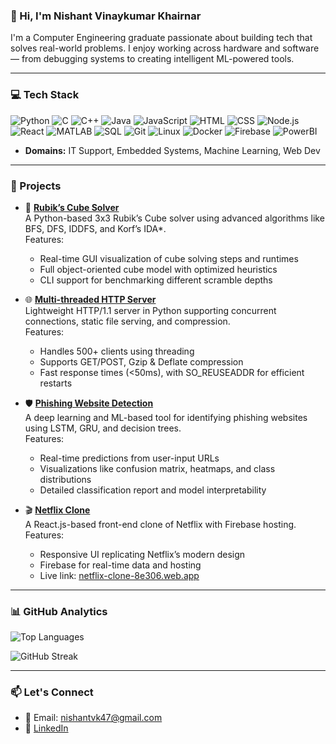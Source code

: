 ### 👋 Hi, I'm Nishant Vinaykumar Khairnar

I'm a Computer Engineering graduate passionate about building tech that solves real-world problems. I enjoy working across hardware and software — from debugging systems to creating intelligent ML-powered tools.

---
### 💻 Tech Stack

![Python](https://img.shields.io/badge/Python-3776AB?style=for-the-badge&logo=python&logoColor=white)
![C](https://img.shields.io/badge/C-00599C?style=for-the-badge&logo=c&logoColor=white)
![C++](https://img.shields.io/badge/C++-004482?style=for-the-badge&logo=c%2B%2B&logoColor=white)
![Java](https://img.shields.io/badge/Java-ED8B00?style=for-the-badge&logo=java&logoColor=white)
![JavaScript](https://img.shields.io/badge/JavaScript-F7DF1E?style=for-the-badge&logo=javascript&logoColor=black)
![HTML](https://img.shields.io/badge/HTML5-E34F26?style=for-the-badge&logo=html5&logoColor=white)
![CSS](https://img.shields.io/badge/CSS3-1572B6?style=for-the-badge&logo=css3&logoColor=white)
![Node.js](https://img.shields.io/badge/Node.js-339933?style=for-the-badge&logo=node.js&logoColor=white)
![React](https://img.shields.io/badge/React-20232A?style=for-the-badge&logo=react&logoColor=61DAFB)
![MATLAB](https://img.shields.io/badge/MATLAB-0076A8?style=for-the-badge&logo=Mathworks&logoColor=white)
![SQL](https://img.shields.io/badge/SQL-4479A1?style=for-the-badge&logo=postgresql&logoColor=white)
![Git](https://img.shields.io/badge/Git-F05032?style=for-the-badge&logo=git&logoColor=white)
![Linux](https://img.shields.io/badge/Linux-FCC624?style=for-the-badge&logo=linux&logoColor=black)
![Docker](https://img.shields.io/badge/Docker-2496ED?style=for-the-badge&logo=docker&logoColor=white)
![Firebase](https://img.shields.io/badge/Firebase-ffca28?style=for-the-badge&logo=firebase&logoColor=black)
![PowerBI](https://img.shields.io/badge/PowerBI-F2C811?style=for-the-badge&logo=powerbi&logoColor=black)

- **Domains:** IT Support, Embedded Systems, Machine Learning, Web Dev

---

### 🚀 Projects

- 🧊 **[Rubik’s Cube Solver](https://github.com/Nishant-UT/Rubik-Cube-Solver)**  
  A Python-based 3x3 Rubik’s Cube solver using advanced algorithms like BFS, DFS, IDDFS, and Korf’s IDA*.  
  Features:
  - Real-time GUI visualization of cube solving steps and runtimes  
  - Full object-oriented cube model with optimized heuristics  
  - CLI support for benchmarking different scramble depths  

- 🌐 **[Multi-threaded HTTP Server](https://github.com/Nishant-UT/HTTP-Server)**  
  Lightweight HTTP/1.1 server in Python supporting concurrent connections, static file serving, and compression.  
  Features:
  - Handles 500+ clients using threading  
  - Supports GET/POST, Gzip & Deflate compression  
  - Fast response times (<50ms), with SO_REUSEADDR for efficient restarts  

- 🛡️ **[Phishing Website Detection](https://github.com/Nishant-UT/Phishing-Website-Detection)**  
  A deep learning and ML-based tool for identifying phishing websites using LSTM, GRU, and decision trees.  
  Features:
  - Real-time predictions from user-input URLs  
  - Visualizations like confusion matrix, heatmaps, and class distributions  
  - Detailed classification report and model interpretability  

- 🎬 **[Netflix Clone](https://github.com/Nishant-UT/Netflix-clone)**  
  A React.js-based front-end clone of Netflix with Firebase hosting.  
  Features:
  - Responsive UI replicating Netflix’s modern design  
  - Firebase for real-time data and hosting  
  - Live link: [netflix-clone-8e306.web.app](https://netflix-clone-8e306.web.app)

---

### 📊 GitHub Analytics

![Top Languages](https://github-readme-stats.vercel.app/api/top-langs/?username=Nishant-UT&hide=Jupyter%20Notebook&layout=compact&theme=tokyonight)


![GitHub Streak](https://streak-stats.demolab.com?user=Nishant-UT&theme=tokyonight&hide_border=true)


---

### 📫 Let's Connect
- 📧 Email: nishantvk47@gmail.com  
- 💼 [LinkedIn](https://linkedin.com/in/nishant-khairnar)
